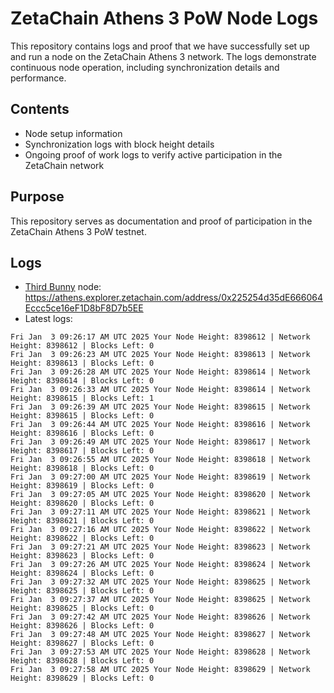 # ZetaChain Athens 3 PoW Node Logs
This repository contains logs and proof that we have successfully set up and run a node on the ZetaChain Athens 3 network. The logs demonstrate continuous node operation, including synchronization details and performance.

## Contents
- Node setup information
- Synchronization logs with block height details
- Ongoing proof of work logs to verify active participation in the ZetaChain network

## Purpose
This repository serves as documentation and proof of participation in the ZetaChain Athens 3 PoW testnet.

## Logs

- [Third Bunny](https://thirdbunny.xyz/) node: https://athens.explorer.zetachain.com/address/0x225254d35dE666064Eccc5ce16eF1D8bF8D7b5EE
- Latest logs:
```
Fri Jan  3 09:26:17 AM UTC 2025 Your Node Height: 8398612 | Network Height: 8398612 | Blocks Left: 0
Fri Jan  3 09:26:23 AM UTC 2025 Your Node Height: 8398613 | Network Height: 8398613 | Blocks Left: 0
Fri Jan  3 09:26:28 AM UTC 2025 Your Node Height: 8398614 | Network Height: 8398614 | Blocks Left: 0
Fri Jan  3 09:26:33 AM UTC 2025 Your Node Height: 8398614 | Network Height: 8398615 | Blocks Left: 1
Fri Jan  3 09:26:39 AM UTC 2025 Your Node Height: 8398615 | Network Height: 8398615 | Blocks Left: 0
Fri Jan  3 09:26:44 AM UTC 2025 Your Node Height: 8398616 | Network Height: 8398616 | Blocks Left: 0
Fri Jan  3 09:26:49 AM UTC 2025 Your Node Height: 8398617 | Network Height: 8398617 | Blocks Left: 0
Fri Jan  3 09:26:55 AM UTC 2025 Your Node Height: 8398618 | Network Height: 8398618 | Blocks Left: 0
Fri Jan  3 09:27:00 AM UTC 2025 Your Node Height: 8398619 | Network Height: 8398619 | Blocks Left: 0
Fri Jan  3 09:27:05 AM UTC 2025 Your Node Height: 8398620 | Network Height: 8398620 | Blocks Left: 0
Fri Jan  3 09:27:11 AM UTC 2025 Your Node Height: 8398621 | Network Height: 8398621 | Blocks Left: 0
Fri Jan  3 09:27:16 AM UTC 2025 Your Node Height: 8398622 | Network Height: 8398622 | Blocks Left: 0
Fri Jan  3 09:27:21 AM UTC 2025 Your Node Height: 8398623 | Network Height: 8398623 | Blocks Left: 0
Fri Jan  3 09:27:26 AM UTC 2025 Your Node Height: 8398624 | Network Height: 8398624 | Blocks Left: 0
Fri Jan  3 09:27:32 AM UTC 2025 Your Node Height: 8398625 | Network Height: 8398625 | Blocks Left: 0
Fri Jan  3 09:27:37 AM UTC 2025 Your Node Height: 8398625 | Network Height: 8398625 | Blocks Left: 0
Fri Jan  3 09:27:42 AM UTC 2025 Your Node Height: 8398626 | Network Height: 8398626 | Blocks Left: 0
Fri Jan  3 09:27:48 AM UTC 2025 Your Node Height: 8398627 | Network Height: 8398627 | Blocks Left: 0
Fri Jan  3 09:27:53 AM UTC 2025 Your Node Height: 8398628 | Network Height: 8398628 | Blocks Left: 0
Fri Jan  3 09:27:58 AM UTC 2025 Your Node Height: 8398629 | Network Height: 8398629 | Blocks Left: 0
```
